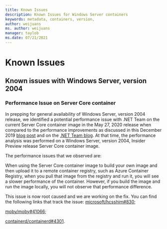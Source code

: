 ```yaml
---
title: Known Issues
description: Known Issues for Windows Server containers
keywords: metadata, containers, version,
author: weijuans
ms. author: weijuans
manager: taylob
ms.date: 07/21/2021
---
```

# Known Issues

## Known issues with Windows Server, version 2004

### Performance Issue on Server Core container
In prepping for general availability of Windows Server, version 2004 release, we identified a potential performance issue with .NET Team on the current Server Core container image in the May 27, 2020 release when compared to the performance improvements as discussed in this December 2019 [blog post](https://techcommunity.microsoft.com/t5/containers/making-windows-server-core-containers-40-smaller/ba-p/1058874) and on the [.NET Team blog](https://devblogs.microsoft.com/dotnet/we-made-windows-server-core-container-images-40-smaller/). At that time, the performance analysis was performed on a Windows Server, version 2004, Insider Preview release Server Core container image. 

The performance issues that we observed are:

When using the Server Core container image to build your own image and then upload it to a remote container registry, such as Azure Container Registry, when you pull that image from the registry and run it, you will see a slower performance of the container. However, if you build the image and run the image locally, you will not observe that performance difference.

This issue is now root caused and we are working on the fix. You can find the following links that track the issue:
[microsoft/hcsshim#830](https://github.com/microsoft/hcsshim/issues/830);

[moby/moby#41066](https://github.com/moby/moby/issues/41066);

[containerd/containerd#4301](https://github.com/containerd/containerd/issues/4301).


